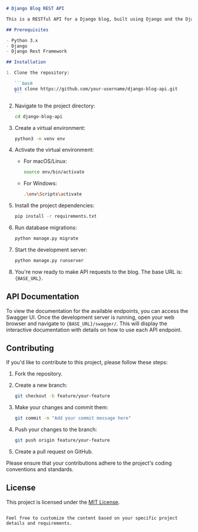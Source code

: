 ````markdown
# Django Blog REST API

This is a RESTful API for a Django blog, built using Django and the Django Rest Framework (DRF).

## Prerequisites

- Python 3.x
- Django
- Django Rest Framework

## Installation

1. Clone the repository:

   ```bash
   git clone https://github.com/your-username/django-blog-api.git
   ```
````

2. Navigate to the project directory:

   ```bash
   cd django-blog-api
   ```

3. Create a virtual environment:

   ```bash
   python3 -m venv env
   ```

4. Activate the virtual environment:

   - For macOS/Linux:

     ```bash
     source env/bin/activate
     ```

   - For Windows:

     ```bash
     .\env\Scripts\activate
     ```

5. Install the project dependencies:

   ```bash
   pip install -r requirements.txt
   ```

6. Run database migrations:

   ```bash
   python manage.py migrate
   ```

7. Start the development server:

   ```bash
   python manage.py runserver
   ```

8. You're now ready to make API requests to the blog. The base URL is: `{BASE_URL}`.

## API Documentation

To view the documentation for the available endpoints, you can access the Swagger UI. Once the development server is running, open your web browser and navigate to `{BASE_URL}/swagger/`. This will display the interactive documentation with details on how to use each API endpoint.

## Contributing

If you'd like to contribute to this project, please follow these steps:

1. Fork the repository.

2. Create a new branch:

   ```bash
   git checkout -b feature/your-feature
   ```

3. Make your changes and commit them:

   ```bash
   git commit -m "Add your commit message here"
   ```

4. Push your changes to the branch:

   ```bash
   git push origin feature/your-feature
   ```

5. Create a pull request on GitHub.

Please ensure that your contributions adhere to the project's coding conventions and standards.

## License

This project is licensed under the [MIT License](LICENSE).

```

Feel free to customize the content based on your specific project details and requirements.
```

